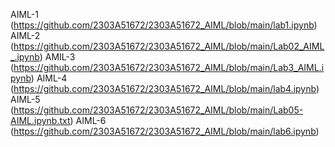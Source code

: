 AIML-1 (https://github.com/2303A51672/2303A51672_AIML/blob/main/lab1.ipynb)
AIML-2 (https://github.com/2303A51672/2303A51672_AIML/blob/main/Lab02_AIML_.ipynb)
AMIL-3 (https://github.com/2303A51672/2303A51672_AIML/blob/main/Lab3_AIML.ipynb)
AIML-4 (https://github.com/2303A51672/2303A51672_AIML/blob/main/lab4.ipynb)
AIML-5 (https://github.com/2303A51672/2303A51672_AIML/blob/main/Lab05-AIML.ipynb.txt)
AIML-6 (https://github.com/2303A51672/2303A51672_AIML/blob/main/lab6.ipynb)
